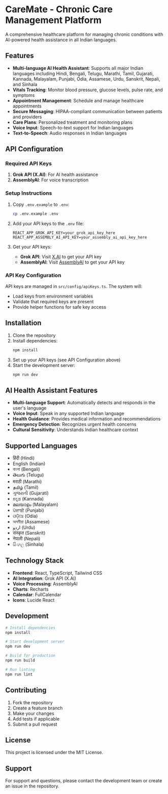 # CareMate - Chronic Care Management Platform

A comprehensive healthcare platform for managing chronic conditions with AI-powered health assistance in all Indian languages.

## Features

- **Multi-language AI Health Assistant**: Supports all major Indian languages including Hindi, Bengali, Telugu, Marathi, Tamil, Gujarati, Kannada, Malayalam, Punjabi, Odia, Assamese, Urdu, Sanskrit, Nepali, and Sinhala
- **Vitals Tracking**: Monitor blood pressure, glucose levels, pulse rate, and symptoms
- **Appointment Management**: Schedule and manage healthcare appointments
- **Secure Messaging**: HIPAA-compliant communication between patients and providers
- **Care Plans**: Personalized treatment and monitoring plans
- **Voice Input**: Speech-to-text support for Indian languages
- **Text-to-Speech**: Audio responses in Indian languages

## API Configuration

### Required API Keys

1. **Grok API (X.AI)**: For AI health assistance
2. **AssemblyAI**: For voice transcription

### Setup Instructions

1. Copy `.env.example` to `.env`:
   ```bash
   cp .env.example .env
   ```

2. Add your API keys to the `.env` file:
   ```env
   REACT_APP_GROK_API_KEY=your_grok_api_key_here
   REACT_APP_ASSEMBLY_AI_API_KEY=your_assembly_ai_api_key_here
   ```

3. Get your API keys:
   - **Grok API**: Visit [X.AI](https://x.ai) to get your API key
   - **AssemblyAI**: Visit [AssemblyAI](https://www.assemblyai.com) to get your API key

### API Key Configuration

API keys are managed in `src/config/apiKeys.ts`. The system will:
- Load keys from environment variables
- Validate that required keys are present
- Provide helper functions for safe key access

## Installation

1. Clone the repository
2. Install dependencies:
   ```bash
   npm install
   ```
3. Set up your API keys (see API Configuration above)
4. Start the development server:
   ```bash
   npm run dev
   ```

## AI Health Assistant Features

- **Multi-language Support**: Automatically detects and responds in the user's language
- **Voice Input**: Speak in any supported Indian language
- **Health Guidance**: Provides medical information and recommendations
- **Emergency Detection**: Recognizes urgent health concerns
- **Cultural Sensitivity**: Understands Indian healthcare context

## Supported Languages

- हिंदी (Hindi)
- English (Indian)
- বাংলা (Bengali)
- తెలుగు (Telugu)
- मराठी (Marathi)
- தமிழ் (Tamil)
- ગુજરાતી (Gujarati)
- ಕನ್ನಡ (Kannada)
- മലയാളം (Malayalam)
- ਪੰਜਾਬੀ (Punjabi)
- ଓଡ଼ିଆ (Odia)
- অসমীয়া (Assamese)
- اردو (Urdu)
- संस्कृत (Sanskrit)
- नेपाली (Nepali)
- සිංහල (Sinhala)

## Technology Stack

- **Frontend**: React, TypeScript, Tailwind CSS
- **AI Integration**: Grok API (X.AI)
- **Voice Processing**: AssemblyAI
- **Charts**: Recharts
- **Calendar**: FullCalendar
- **Icons**: Lucide React

## Development

```bash
# Install dependencies
npm install

# Start development server
npm run dev

# Build for production
npm run build

# Run linting
npm run lint
```

## Contributing

1. Fork the repository
2. Create a feature branch
3. Make your changes
4. Add tests if applicable
5. Submit a pull request

## License

This project is licensed under the MIT License.

## Support

For support and questions, please contact the development team or create an issue in the repository.